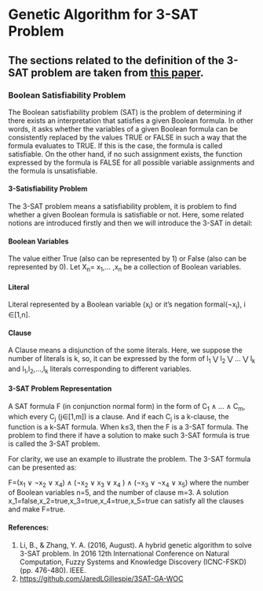 # Genetic Algorithm for 3-SAT Problem

## The sections related to the definition of the 3-SAT problem are taken from [this paper](https://ieeexplore.ieee.org/abstract/document/7603220).
### Boolean Satisfiability Problem

The Boolean satisfiability problem (SAT) is the problem of determining if there exists an interpretation that satisfies a given Boolean formula. In other words, it asks whether the variables of a given Boolean formula can be consistently replaced by the values TRUE or FALSE in such a way that the formula evaluates to TRUE. If this is the case, the formula is called satisfiable. On the other hand, if no such assignment exists, the function expressed by the formula is FALSE for all possible variable assignments and the formula is unsatisfiable.

#### 3-Satisfiability Problem

The 3-SAT problem means a satisfiability problem, it is problem to find whether a given Boolean formula is satisfiable or not. Here, some related notions are introduced firstly and then we will introduce the 3-SAT in detail:

#### Boolean Variables
The value either True (also can be represented by 1) or False (also can be represented by 0). Let X<sub>n</sub>= x<sub>1</sub>,… ,x<sub>n</sub>   be a collection of Boolean variables.

#### Literal
Literal represented by a Boolean variable (x<sub>i</sub>) or it’s negation formal(¬x<sub>i</sub>), i ∈[1,n].

#### Clause

A Clause means a disjunction of the some literals. Here, we suppose the number of literals is k, so, it can be expressed by the form of l<sub>1</sub> ⋁ l<sub>2</sub> ⋁ ... ⋁ l<sub>k</sub> and l<sub>1</sub>,l<sub>2</sub>,…,l<sub>k</sub> literals corresponding to different variables.

#### 3-SAT Problem Representation

A SAT formula F (in conjunction normal form) in the form of C<sub>1</sub> ∧ … ∧ C<sub>m</sub>, which every C<sub>j</sub> (j∈[1,m]) is a clause. And if each C<sub>j</sub> is a k-clause, the function is a k-SAT formula. When k≤3, then the F is a 3-SAT formula. The problem to find there if have a solution to make such 3-SAT formula is true is called the 3-SAT problem.

For clarity, we use an example to illustrate the problem. The 3-SAT formula can be presented as:

F=(x<sub>1</sub> ∨ ¬x<sub>2</sub> ∨ x<sub>4</sub>) ∧ (¬x<sub>2</sub> ∨ x<sub>3</sub> ∨ x<sub>4</sub> ) ∧ (¬x<sub>3</sub> ∨ ¬x<sub>4</sub> ∨ x<sub>5</sub>)
where the number of Boolean variables n=5, and the number of clause m=3. A solution x_1=false,x_2=true,x_3=true,x_4=true,x_5=true can satisfy all the clauses and make F=true.

#### References:
1. Li, B., & Zhang, Y. A. (2016, August). A hybrid genetic algorithm to solve 3-SAT problem. In 2016 12th International Conference on Natural Computation, Fuzzy Systems and Knowledge Discovery (ICNC-FSKD) (pp. 476-480). IEEE.
2. https://github.com/JaredLGillespie/3SAT-GA-WOC


